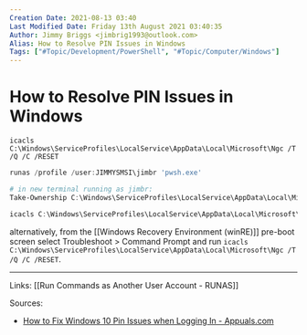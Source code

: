 ```yaml
---
Creation Date: 2021-08-13 03:40
Last Modified Date: Friday 13th August 2021 03:40:35
Author: Jimmy Briggs <jimbrig1993@outlook.com>
Alias: How to Resolve PIN Issues in Windows
Tags: ["#Topic/Development/PowerShell", "#Topic/Computer/Windows"]
---
```


# How to Resolve PIN Issues in Windows

`icacls C:\Windows\ServiceProfiles\LocalService\AppData\Local\Microsoft\Ngc /T /Q /C /RESET`

```powershell
runas /profile /user:JIMMYSMSI\jimbr 'pwsh.exe'

# in new terminal running as jimbr:
Take-Ownership C:\Windows\ServiceProfiles\LocalService\AppData\Local\Microsoft\Ngc

icacls C:\Windows\ServiceProfiles\LocalService\AppData\Local\Microsoft\Ngc /T /Q /C /RESET
```


alternatively, from the [[Windows Recovery Environment (winRE)]] pre-boot screen select Troubleshoot > Command Prompt and run `icacls C:\Windows\ServiceProfiles\LocalService\AppData\Local\Microsoft\Ngc /T /Q /C /RESET`.


***

Links: [[Run Commands as Another User Account - RUNAS]]

Sources:
- [How to Fix Windows 10 Pin Issues when Logging In - Appuals.com](https://appuals.com/how-to-fix-windows-10-pin-issues-when-logging-in/#:~:text=How%20to%20Fix%20Windows%2010%20Pin%20Issues%20when,4%20Method%204%3A%20Use%20a%20Local%20Account.%20)

